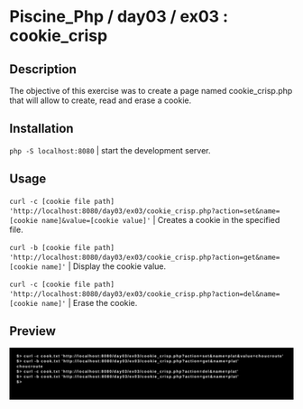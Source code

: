 # Piscine_Php / day03 / ex03 : cookie_crisp

## Description
The objective of this exercise was to create a page named cookie_crisp.php that will allow to create, read and erase a cookie.

## Installation
`php -S localhost:8080` | start the development server.

## Usage
`curl -c [cookie file path] 'http://localhost:8080/day03/ex03/cookie_crisp.php?action=set&name=[cookie name]&value=[cookie value]'` | Creates a cookie in the specified file.

`curl -b [cookie file path] 'http://localhost:8080/day03/ex03/cookie_crisp.php?action=get&name=[cookie name]'` | Display the cookie value.

`curl -c [cookie file path] 'http://localhost:8080/day03/ex03/cookie_crisp.php?action=del&name=[cookie name]'` | Erase the cookie.

## Preview
<img src="../../resources/images/cookie.png" width="1200">
